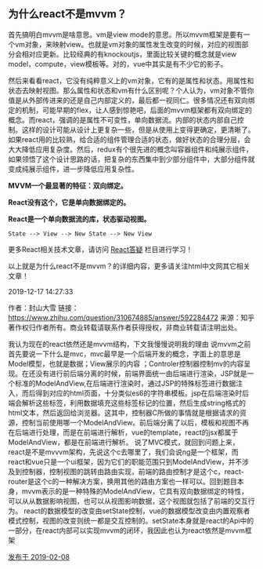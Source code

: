 ## 为什么react不是mvvm？

首先搞明白mvvm是啥意思。vm是view mode的意思。所以mvvm框架是要有一个vm对象，来映射view。也就是vm对象的属性发生改变的时候，对应的视图部分会相对应更新。比较经典的有knockoutjs，里面比较关键的概念就是view model，compute，view模板等。对的，vue中其实是有不少它的影子。

然后来看看react，它没有纯粹意义上的vm对象，它有的是属性和状态。用属性和状态去映射视图。那么属性和状态和vm有什么区别呢？个人认为，vm对象不管你值是从外部传进来的还是自己内部定义的，最后都一视同仁。很多情况还有双向绑定的机制，可能早期的flex，让人感到惊艳吧，后面的mvvm框架都有双向绑定的概念。而react，强调的是属性不可变性，单向数据流。内部的状态内部自己控制。这样的设计可能从设计上更复杂一些，但是从使用上变得更确定，更清晰了。如果react用的比较熟，给合适的组件管理合适的状态，做好状态的合理分层，会大大降低应用复杂度。然后，redux有个很先进的概念叫容器组件和纯展示组件，如果领悟了这个设计思路的话，把复杂的东西集中到少部分组件中，大部分组件就变成纯展示组件，进一步降低应用复杂性。

**MVVM一个最显著的特征：双向绑定。**

**React没有这个，它是单向数据绑定的。**

**React是一个单向数据流的库，状态驱动视图。**

```
State --> View --> New State --> New View
```

更多React相关技术文章，请访问 [React答疑](https://www.html.cn/qa/react/) 栏目进行学习！

以上就是为什么react不是mvvm？的详细内容，更多请关注html中文网其它相关文章！

2019-12-17 14:27:33

作者：封山大雪
链接：https://www.zhihu.com/question/310674885/answer/592284472
来源：知乎
著作权归作者所有。商业转载请联系作者获得授权，非商业转载请注明出处。



我认为现在的react依然还是mvvm结构，下文我慢慢说明我的理由
说mvvm之前首先要说一下什么是mvc，mvc最早是一个后端开发的概念，字面上的意思是Model模型，也就是数据；View展示的内容  ；Controler控制器控制mv的内容呈现。在还没有进行前后端分离的时候，前端界面统一由后端进行渲染，JSP就是一个标准的ModelAndView,在后端进行渲染时，通过JSP的特殊标签进行数据注入，而后得到对应的html页面，十分类似es6的字符串模板。jsp在后端渲染时后端会解析这些标签，利用数据填充这些标签标记的位置，然后生成string格式的html文本，然后返回给浏览器。这其中，控制器C所做的事情就是根据请求的资源，控制当前使用哪一个ModelAndView。前后端分离了以后，模板和视图不再在后端进行处理，而是在前端进行解析，vue的template，react的jsx都属于ModelAndView，都是在前端进行解析。
  说了MVC模式，就回到问题上来，react是不是mvvvm架构，先说这个c去哪里了，我们会说ng是一个框架，而react和vue只是一个ui框架，因为它们的职能范围只到ModelAndView，并不涉及到控制器，控制视图的跳转由路由实现，前端的路由控制才是这个c，react-router是这个c的一种解决方案，换用其他的路由方案也一样可以。回到题目本身，mvvm表示的是一种特殊的ModelAndView，它具有双向数据绑定的特性，可以从从数据影响视图，也可以从视图影响数据，这个视图就包括了前端的交互行为。
   react的数据模型的改变由setState控制，vue的数据模型改变由内置观察者模式控制，视图的改变则统一都是交互控制的。setState本身就是react的Api中的一部分，在react内部可以实现mvvm的闭环，我因此也认为react依然是mvvm框架

[发布于 2019-02-08](http://www.zhihu.com/question/310674885/answer/592284472)